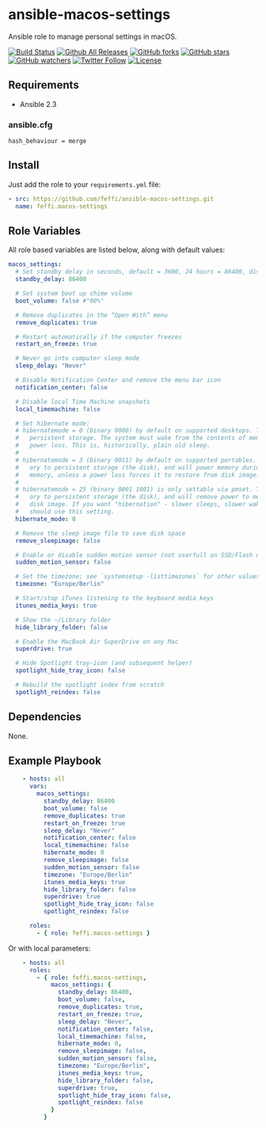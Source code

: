 # ansible-macos-settings
Ansible role to manage personal settings in macOS.

[![Build Status](https://img.shields.io/travis/feffi/ansible-macos-settings.svg)](https://travis-ci.org/feffi/ansible-macos-settings) [![Github All Releases](https://img.shields.io/github/downloads/feffi/ansible-macos-settings/total.svg)](https://github.com/feffi/ansible-macos-settings) [![GitHub forks](https://img.shields.io/github/forks/feffi/ansible-macos-settings.svg?style=social&label=Fork)](https://github.com/feffi/ansible-macos-settings) [![GitHub stars](https://img.shields.io/github/stars/feffi/ansible-macos-settings.svg?style=social&label=Star)](https://github.com/feffi/ansible-macos-settings) [![GitHub watchers](https://img.shields.io/github/watchers/feffi/ansible-macos-settings.svg?style=social&label=Watch)](https://github.com/feffi/ansible-macos-settings) [![Twitter Follow](https://img.shields.io/twitter/follow/feffi1.svg?style=social&label=Follow)](https://twitter.com/feffi1) [![License](http://img.shields.io/:license-mit-blue.svg)](https://github.com/feffi/ansible-macos-settings/blob/master/LICENSE)

## Requirements
- Ansible 2.3

### ansible.cfg
```
hash_behaviour = merge
```

## Install
Just add the role to your ``requirements.yml`` file:
```yaml
- src: https://github.com/feffi/ansible-macos-settings.git
  name: feffi.macos-settings
```

## Role Variables
All role based variables are listed below, along with default values:

```yaml
macos_settings:
  # Set standby delay in seconds, default = 3600, 24 hours = 86400, disabled = false
  standby_delay: 86400

  # Set system boot up chime volume
  boot_volume: false #"00%"

  # Remove duplicates in the “Open With” menu
  remove_duplicates: true

  # Restart automatically if the computer freezes
  restart_on_freeze: true

  # Never go into computer sleep mode
  sleep_delay: "Never"

  # Disable Notification Center and remove the menu bar icon
  notification_center: false

  # Disable local Time Machine snapshots
  local_timemachine: false

  # Set hibernate mode:
  # hibernatemode = 0 (binary 0000) by default on supported desktops. The system will not back memory up to
  #   persistent storage. The system must wake from the contents of memory; the system will lose context on
  #   power loss. This is, historically, plain old sleep.
  #
  # hibernatemode = 3 (binary 0011) by default on supported portables. The system will store a copy of mem-ory memory
  #   ory to persistent storage (the disk), and will power memory during sleep. The system will wake from
  #   memory, unless a power loss forces it to restore from disk image.
  #
  # hibernatemode = 25 (binary 0001 1001) is only settable via pmset. The system will store a copy of mem-ory memory
  #   ory to persistent storage (the disk), and will remove power to memory. The system will restore from
  #   disk image. If you want "hibernation" - slower sleeps, slower wakes, and better battery life, you
  #   should use this setting.
  hibernate_mode: 0

  # Remove the sleep image file to save disk space
  remove_sleepimage: false

  # Enable or disable sudden motion sensor (not userfull on SSD/Flash drives)
  sudden_motion_sensor: false

  # Set the timezone; see `systemsetup -listtimezones` for other values
  timezone: "Europe/Berlin"

  # Start/stop iTunes listening to the keyboard media keys
  itunes_media_keys: true

  # Show the ~/Library folder
  hide_library_folder: false

  # Enable the MacBook Air SuperDrive on any Mac
  superdrive: true

  # Hide Spotlight tray-icon (and subsequent helper)
  spotlight_hide_tray_icon: false

  # Rebuild the spotlight index from scratch
  spotlight_reindex: false
```

## Dependencies
None.

## Example Playbook

```yaml
    - hosts: all
      vars:
        macos_settings:
          standby_delay: 86400
          boot_volume: false
          remove_duplicates: true
          restart_on_freeze: true
          sleep_delay: "Never"
          notification_center: false
          local_timemachine: false
          hibernate_mode: 0
          remove_sleepimage: false
          sudden_motion_sensor: false
          timezone: "Europe/Berlin"
          itunes_media_keys: true
          hide_library_folder: false
          superdrive: true
          spotlight_hide_tray_icon: false
          spotlight_reindex: false

      roles:
        - { role: feffi.macos-settings }
```
Or with local parameters:

```yaml
    - hosts: all
      roles:
        - { role: feffi.macos-settings,
            macos_settings: {
              standby_delay: 86400,
              boot_volume: false,
              remove_duplicates: true,
              restart_on_freeze: true,
              sleep_delay: "Never",
              notification_center: false,
              local_timemachine: false,
              hibernate_mode: 0,
              remove_sleepimage: false,
              sudden_motion_sensor: false,
              timezone: "Europe/Berlin",
              itunes_media_keys: true,
              hide_library_folder: false,
              superdrive: true,
              spotlight_hide_tray_icon: false,
              spotlight_reindex: false
            }
          }
```
